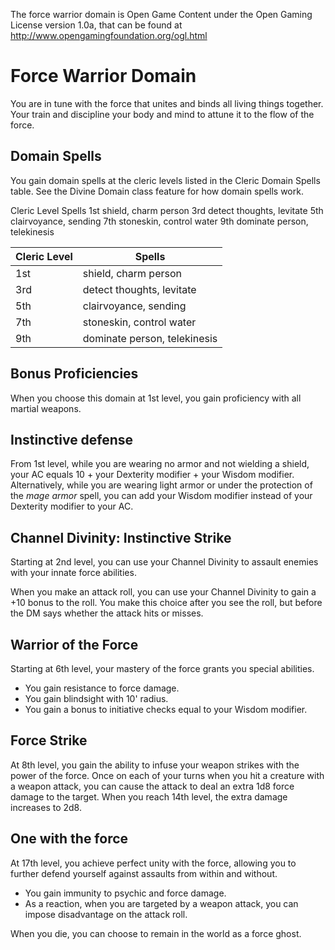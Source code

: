 The force warrior domain is Open Game Content under the Open Gaming
License version 1.0a, that can be found at
http://www.opengamingfoundation.org/ogl.html


Force Warrior Domain
===============

You are in tune with the force that unites and binds all living things
together. Your train and discipline your body and mind to attune it to
the flow of the force.

Domain Spells
-----------

You gain domain spells at the cleric levels listed in the Cleric
Domain Spells table. See the Divine Domain class feature for how
domain spells work. 

Cleric Level	Spells
1st	shield, charm person
3rd	detect thoughts, levitate
5th	clairvoyance, sending
7th	stoneskin, control water
9th	dominate person, telekinesis

Cleric Level  | Spells
---------- |-------------
 1st              | shield, charm person
 3rd             | detect thoughts, levitate
 5th             | clairvoyance, sending
 7th             | stoneskin, control water
 9th             | dominate person, telekinesis

Bonus Proficiencies
----------------

When you choose this domain at 1st level, you gain proficiency with
all martial weapons.

Instinctive defense
--------------

From 1st level, while you are wearing no armor and not wielding a
shield, your AC equals 10 + your Dexterity modifier + your Wisdom
modifier.  Alternatively, while you are wearing light armor or under
the protection of the *mage armor* spell, you can add your Wisdom
modifier instead of your Dexterity modifier to your AC.

Channel Divinity: Instinctive Strike
---------------------------

Starting at 2nd level, you can use your Channel Divinity to assault
enemies with your innate force abilities.

When you make an attack roll, you can use your Channel Divinity to
gain a +10 bonus to the roll. You make this choice after you see the
roll, but before the DM says whether the attack hits or misses.

Warrior of the Force
----------------

Starting at 6th level, your mastery of the force grants you special abilities.

 * You gain resistance to force damage.
 * You gain blindsight with 10' radius.
 * You gain a bonus to initiative checks equal to your Wisdom modifier.

Force Strike
----------

At 8th level, you gain the ability to infuse your weapon strikes with
the power of the force. Once on each of your turns when you hit a
creature with a weapon attack, you can cause the attack to deal an
extra 1d8 force damage to the target. When you reach 14th level, the
extra damage increases to 2d8.

One with the force
---------------

At 17th level, you achieve perfect unity with the force, allowing you
to further defend yourself against assaults from within and without.

 * You gain immunity to psychic and force damage.
 * As a reaction, when you are targeted by a weapon attack, you can
   impose disadvantage on the attack roll.

When you die, you can choose to remain in the world as a force ghost.
